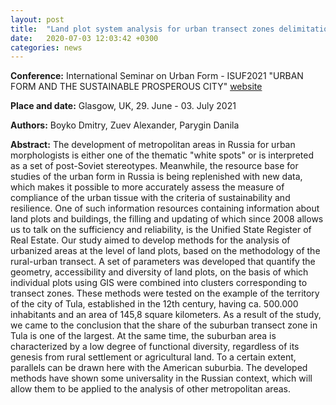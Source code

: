 ```yaml
---
layout: post
title:  "Land plot system analysis for urban transect zones delimitation in Russia"
date:   2020-07-03 12:03:42 +0300
categories: news
---
```

**Conference:** International Seminar on Urban Form - ISUF2021 "URBAN FORM AND THE SUSTAINABLE PROSPEROUS CITY"
[website](http://isuf2021.com)

**Place and date:** Glasgow, UK, 29. June - 03. July 2021

**Authors:** Boyko Dmitry, Zuev Alexander, Parygin Danila

**Abstract:** 
The development of metropolitan areas in Russia for urban morphologists is either one of the thematic "white spots" or is interpreted as a set of post-Soviet stereotypes. Meanwhile, the resource base for studies of the urban form in Russia is being replenished with new data, which makes it possible to more accurately assess the measure of compliance of the urban tissue with the criteria of sustainability and resilience. One of such information resources containing information about land plots and buildings, the filling and updating of which since 2008 allows us to talk on the sufficiency and reliability, is the Unified State Register of Real Estate.
Our study aimed to develop methods for the analysis of urbanized areas at the level of land plots, based on the methodology of the rural-urban transect. A set of parameters was developed that quantify the geometry, accessibility and diversity of land plots, on the basis of which individual plots using GIS were combined into clusters corresponding to transect zones. These methods were tested on the example of the territory of the city of Tula, established in the 12th century, having ca. 500.000 inhabitants and an area of 145,8 square kilometers.
As a result of the study, we came to the conclusion that the share of the suburban transect zone in Tula is one of the largest. At the same time, the suburban area is characterized by a low degree of functional diversity, regardless of its genesis from rural settlement or agricultural land. To a certain extent, parallels can be drawn here with the American suburbia. The developed methods have shown some universality in the Russian context, which will allow them to be applied to the analysis of other metropolitan areas.
